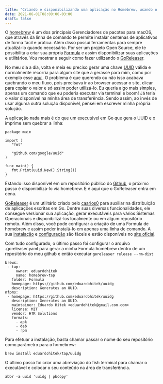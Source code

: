 ```yaml
---
title: "Criando e disponibilizando uma aplicação no Homebrew, usando o GoReleaser"
date: 2021-06-01T08:00:00-03:00
draft: false
---
```


O [homebrew](https://brew.sh/index_pt-br) é um dos principais Gerenciadores de pacotes para macOS, que através da linha de comando te permite instalar centenas de aplicativos de forma fácil e prática. Além disso possui ferramentas para sempre atualizá-lo quando necessário. Por ser um projeto Open Source, ele te possibilita a criar sua própria [Formula](https://docs.brew.sh/Formula-Cookbook) e assim disponibilizar suas aplicações e utilitários. Vou mostrar a seguir como fazer utilizando o [GoReleaser](https://github.com/goreleaser/goreleaser).

No meu dia a dia, volta e meia eu preciso gerar uma chave [UUID](https://en.wikipedia.org/wiki/Universally_unique_identifier) válida e normalmente recorria para algum site que a gerasse para mim, como por exemplo esse [aqui](https://www.uuidgenerator.net/). O problema é que querendo ou não isso acabava quebrando o meu fluxo, pois precisava ir ao browser acessar o site, clicar para copiar o valor e só assim poder utilizá-lo. Eu queria algo mais simples, apenas um comando que eu poderia executar via terminal e boom! Já teria o valor disponível na minha área de transferência. Sendo assim, ao invés de usar alguma outra solução disponível, pensei em escrever minha própria solução.

A aplicação nada mais é do que um executável em Go que gera o UUID e o imprime sem quebrar a linha:
```
package main

import (
   "fmt"

   "github.com/google/uuid"
)

func main() {
   fmt.Print(uuid.New().String())
}
```
Estando isso disponível em um repositório público do [Github](https://github.com/eduardohitek/uuidg), o próximo passo é disponibilizá-lo via homebrew. E é aqui que o GoReleaser entra em cena.

[GoReleaser](https://github.com/goreleaser/goreleaser) é um utilitário criado pelo [caarlos0](https://twitter.com/caarlos0) para auxiliar na distribuição de aplicações escritas em Go. Dentre suas diversas funcionalidades, ele consegue versionar sua aplicação, gerar executáveis para vários Sistemas Operacionais e disponibilizá-los localmente ou em algum repositório remoto. Além disso, você pode configurar a criação de uma Formula de homebrew e assim poder instalá-lo em apenas uma linha de comando. A sua [instalação](https://goreleaser.com/install/) e [configuração](https://goreleaser.com/quick-start/) são fáceis e estão disponíveis no [site oficial](https://goreleaser.com/).

Com tudo configurado, o último passo foi configurar o arquivo .goreleaser.yaml para gerar a minha Formula homebrew dentro de um repositório do meu github e então executar `goreleaser release --rm-dist`
```
brews:
 - tap:
     owner: eduardohitek
     name: homebrew-tap
   folder: Formula
   homepage: https://github.com/eduardohitek/uuidg
   description: Generates an UUID.
nfpms:
 - homepage: https://github.com/eduardohitek/uuidg
   description: Generates an UUID.
   maintainer: Eduardo Hitek <eduardohitek@gmail.com.com>
   license: MIT
   vendor: HTK Solutions
   formats:
     - apk
     - deb
     - rpm
```
Para efetuar a instalação, basta chamar passar o nome do seu repositório como parâmetro para o homebrew:

`brew install eduardohitek/tap/uuidg`

O último passo foi criar uma abreviação do fish terminal para chamar o executável e colocar o seu conteúdo na área de transferência.

`abbr -a uuid 'uuidg | pbcopy'`

